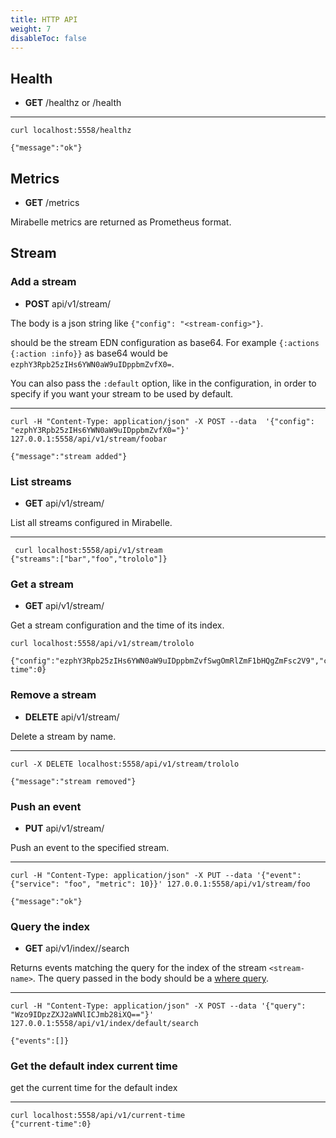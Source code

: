 ```yaml
---
title: HTTP API
weight: 7
disableToc: false
---
```


## Health

- **GET** /healthz or /health

---

```
curl localhost:5558/healthz

{"message":"ok"}
```

## Metrics

- **GET** /metrics

Mirabelle metrics are returned as Prometheus format.

## Stream

### Add a stream

- **POST** api/v1/stream/<stream-name>

The body is a json string like `{"config": "<stream-config>"}`.

<stream-config> should be the stream EDN configuration as base64. For example `{:actions {:action :info}}` as base64 would be `ezphY3Rpb25zIHs6YWN0aW9uIDppbmZvfX0=`.

You can also pass the `:default` option, like in the configuration, in order to specify if you want your stream to be used by default.

---

```
curl -H "Content-Type: application/json" -X POST --data  '{"config": "ezphY3Rpb25zIHs6YWN0aW9uIDppbmZvfX0="}' 127.0.0.1:5558/api/v1/stream/foobar

{"message":"stream added"}
```

### List streams

- **GET** api/v1/stream/

List all streams configured in Mirabelle.

---

```
 curl localhost:5558/api/v1/stream
{"streams":["bar","foo","trololo"]}
```

### Get a stream

- **GET** api/v1/stream/<stream-name>

Get a stream configuration and the time of its index.

```
curl localhost:5558/api/v1/stream/trololo

{"config":"ezphY3Rpb25zIHs6YWN0aW9uIDppbmZvfSwgOmRlZmF1bHQgZmFsc2V9","current-time":0}
```

### Remove a stream

- **DELETE** api/v1/stream/<stream-name>

Delete a stream by name.

---

```
curl -X DELETE localhost:5558/api/v1/stream/trololo

{"message":"stream removed"}
```

### Push an event

- **PUT** api/v1/stream/<stream-name>

Push an event to the specified stream.

---

```
curl -H "Content-Type: application/json" -X PUT --data '{"event": {"service": "foo", "metric": 10}}' 127.0.0.1:5558/api/v1/stream/foo

{"message":"ok"}
```

### Query the index

- **GET** api/v1/index/<steam-name>/search

Returns events matching the query for the index of the stream `<stream-name>`. The query passed in the body should be a [where query](/howto/stream/#filtering-events).

---

```
curl -H "Content-Type: application/json" -X POST --data '{"query": "Wzo9IDpzZXJ2aWNlICJmb28iXQ=="}' 127.0.0.1:5558/api/v1/index/default/search

{"events":[]}
```

### Get the default index current time

get the current time for the default index

---

```
curl localhost:5558/api/v1/current-time
{"current-time":0}
```
